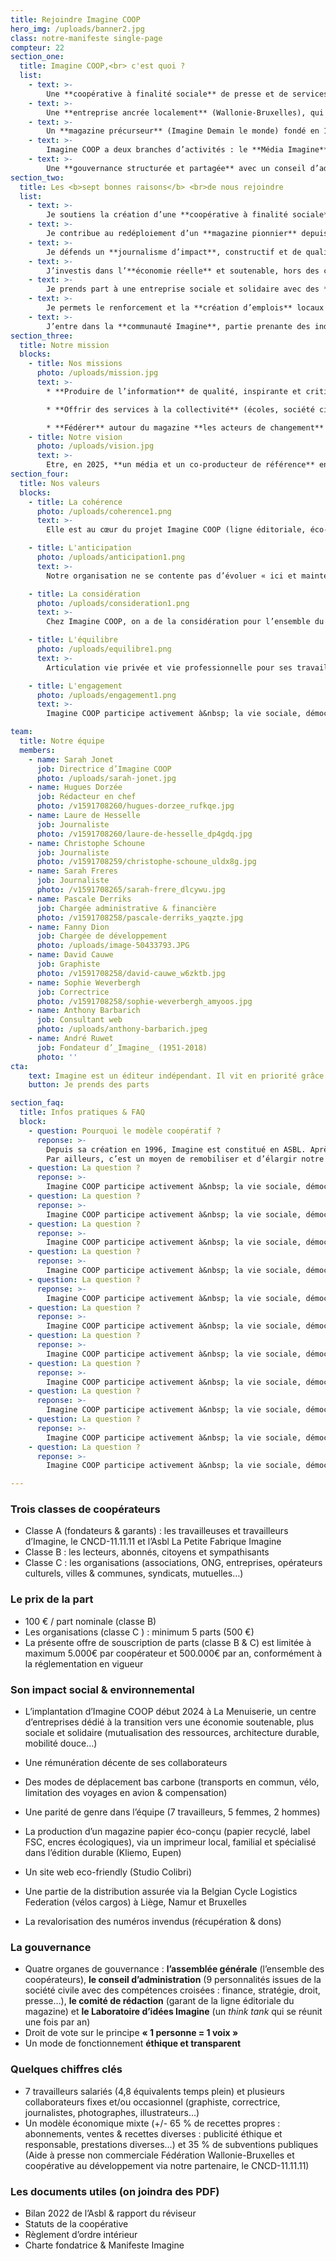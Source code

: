 ```yaml
---
title: Rejoindre Imagine COOP
hero_img: /uploads/banner2.jpg
class: notre-manifeste single-page
compteur: 22
section_one:
  title: Imagine COOP,<br> c'est quoi ?
  list:
    - text: >-
        Une **coopérative à finalité sociale** de presse et de services fondée début septembre 2023 par ses travailleuses et ses travailleurs. Imagine COOP est spécialisée dans **les transformations écologique et sociale**.
    - text: >-
        Une **entreprise ancrée localement** (Wallonie-Bruxelles), qui emploie sept personnes, avec des valeurs et des engagements forts : une gouvernance éthique et démocratique, une parité de genre (7 employés, cinq hommes et deux hommes), une approche éco-responsable…
    - text: >-
        Un **magazine précurseur** (Imagine Demain le monde) fondé en 1996 qui s’inscrit dans le courant slow press et porte un regard audacieux, constructif et critique sur les grandes urgences sociétales (climat, inégalités, biodiversité, démocratie, solidarités internationales…).<br><br>[→ Notre manifeste](/notre-manifeste/)
    - text: >-
        Imagine COOP a deux branches d’activités : le **Média Imagine** (papier & digital à découvrir dès le 11 octobre) et l’**Agence de services Imagine** qui propose des services aux associations, entreprises sociales, opérateurs culturels… à la carte (accompagnement pédagogique, production de contenus, animations…).
    - text: >-
        Une **gouvernance structurée et partagée** avec un conseil d’administration pluraliste et transdisciplinaire, une assemblée générale souveraine, un comité de rédaction indépendant et le Laboratoire d’idées Imagine.
section_two:
  title: Les <b>sept bonnes raisons</b> <br>de nous rejoindre
  list:
    - text: >-
        Je soutiens la création d’une **coopérative à finalité sociale**, de presse et de services
    - text: >-
        Je contribue au redéploiement d’un **magazine pionnier** depuis 1996, autonome et d’intérêt public
    - text: >-
        Je défends un **journalisme d’impact**, constructif et de qualité
    - text: >-
        J’investis dans l’**économie réelle** et soutenable, hors des circuits financiers et bancaires classiques
    - text: >-
        Je prends part à une entreprise sociale et solidaire avec des **valeurs et des engagements** forts (gouvernance, égalité de genre, éco-responsabilité…). J’ai un **droit de regard et de vote** dans la gestion de l’entreprise et je peux m’impliquer via divers canaux (boîte à ressources, rôle d’ambassadeur/drice…)
    - text: >-
        Je permets le renforcement et la **création d’emplois** locaux et durables
    - text: >-
        J’entre dans la **communauté Imagine**, partie prenante des indispensables transformations écologique et sociale
section_three:
  title: Notre mission
  blocks:
    - title: Nos missions
      photo: /uploads/mission.jpg
      text: >-
        * **Produire de l’information** de qualité, inspirante et critique, libre et non-conformiste en adéquation avec le Manifeste Imagine et via quatre canaux de diffusion : son magazine papier, sa platerforme web, son média digital (dès le 10/10) et ses réseaux sociaux

        * **Offrir des services à la collectivité** (écoles, société civile, secteur de l’économie sociale…) en matière d’accompagnement pédagogique et de  formations, d’animation et de productions de contenus

        * **Fédérer** autour du magazine **les acteurs de changement** et aider ses lecteurs à passer à l’action
    - title: Notre vision
      photo: /uploads/vision.jpg
      text: >-
        Etre, en 2025, **un média et un co-producteur de référence** en Belgique et en francophonie. Imagine COOP propose des contenus journalistiques et  documentaires originaux et indépendants, fédère autour de sa nouvelle coopérative de presse et de services une communauté Imagine. Sa gouvernance repose sur l’agilité, la coopération, la participation et l’inclusion de différents acteurs de la société civile et l’exemplarité des valeurs portées par l’organisation.
section_four:
  title: Nos valeurs
  blocks:
    - title: La cohérence
      photo: /uploads/coherence1.png
      text: >-
        Elle est au cœur du projet Imagine COOP (ligne éditoriale, éco-responsabilité, relations sociales et histoire de l’entreprise, engagements sociétaux…)

    - title: L'anticipation
      photo: /uploads/anticipation1.png
      text: >-
        Notre organisation ne se contente pas d’évoluer « ici et maintenant ».&nbsp; Elle est en mouvement, se place dans une perspective future et tente d’ébaucher ce qui nous attend « demain ».&nbsp;

    - title: La considération
      photo: /uploads/consideration1.png
      text: >-
        Chez Imagine COOP, on a de la considération pour l’ensemble du monde vivant, humains et non humains compris. On tient compte de toutes et tous dans l’entreprise. C’est un projet avant tout collectif.

    - title: L'équilibre
      photo: /uploads/equilibre1.png
      text: >-
        Articulation vie privée et vie professionnelle pour ses travailleuses et travailleurs, parité de genre et d’âge… Imagine COOP vise l’équilibre. Y compris dans son traitement de l’information (juste et nuancée) et des enjeux (articulation des thématiques de manière systémique).

    - title: L'engagement
      photo: /uploads/engagement1.png
      text: >-
        Imagine COOP participe activement à&nbsp; la vie sociale, démocratique, écologique, culturelle, intellectuelle… de son temps. Il a des convictions qui sont connues et assumées (cfr son Manifeste & sa charte fondatrice).

team:
  title: Notre équipe
  members:
    - name: Sarah Jonet
      job: Directrice d’Imagine COOP
      photo: /uploads/sarah-jonet.jpg
    - name: Hugues Dorzée
      job: Rédacteur en chef
      photo: /v1591708260/hugues-dorzee_rufkqe.jpg
    - name: Laure de Hesselle
      job: Journaliste
      photo: /v1591708260/laure-de-hesselle_dp4gdq.jpg
    - name: Christophe Schoune
      job: Journaliste
      photo: /v1591708259/christophe-schoune_uldx8g.jpg
    - name: Sarah Freres
      job: Journaliste
      photo: /v1591708265/sarah-frere_dlcywu.jpg
    - name: Pascale Derriks
      job: Chargée administrative & financière
      photo: /v1591708258/pascale-derriks_yaqzte.jpg
    - name: Fanny Dion
      job: Chargée de développement
      photo: /uploads/image-50433793.JPG
    - name: David Cauwe
      job: Graphiste
      photo: /v1591708258/david-cauwe_w6zktb.jpg
    - name: Sophie Weverbergh
      job: Correctrice
      photo: /v1591708258/sophie-weverbergh_amyoos.jpg
    - name: Anthony Barbarich
      job: Consultant web
      photo: /uploads/anthony-barbarich.jpeg
    - name: André Ruwet
      job: Fondateur d’_Imagine_ (1951-2018)
      photo: ''
cta:
    text: Imagine est un éditeur indépendant. Il vit en priorité grâce à ses lecteurs. Abonnez-vous et contribuez au développement d’un projet de presse original, alternatif et sans but lucratif.
    button: Je prends des parts

section_faq:
  title: Infos pratiques & FAQ
  block:
    - question: Pourquoi le modèle coopératif ?
      reponse: >-
        Depuis sa création en 1996, Imagine est constitué en ASBL. Après avoir exploré plusieurs formes de structures (Asbl renouvelée, adossement à une fondation, société privée…), nous avons opté pour le modèle coopératif qui est parfaitement en phase avec nos valeurs (entraide, responsabilité, équité...) et nos principes (adhésion volontaire et ouverte, contrôle démocratique, participation économique des membres, engagement dans la société...). <br>
        Par ailleurs, c’est un moyen de remobiliser et d’élargir notre communauté de lectrices et de        lecteurs, de lancer un signal positif vers l’extérieur (un magazine de 27 ans qui se        réinvente et se projette vers l’avenir) et de réinjecter du capital pour retrouver une capacité d’investissement et assurer notre développement.
    - question: La question ?
      reponse: >-
        Imagine COOP participe activement à&nbsp; la vie sociale, démocratique, écologique, culturelle, intellectuelle… de son temps. Il a des convictions qui sont connues et assumées (cfr son Manifeste & sa charte fondatrice).
    - question: La question ?
      reponse: >-
        Imagine COOP participe activement à&nbsp; la vie sociale, démocratique, écologique, culturelle, intellectuelle… de son temps. Il a des convictions qui sont connues et assumées (cfr son Manifeste & sa charte fondatrice).
    - question: La question ?
      reponse: >-
        Imagine COOP participe activement à&nbsp; la vie sociale, démocratique, écologique, culturelle, intellectuelle… de son temps. Il a des convictions qui sont connues et assumées (cfr son Manifeste & sa charte fondatrice).
    - question: La question ?
      reponse: >-
        Imagine COOP participe activement à&nbsp; la vie sociale, démocratique, écologique, culturelle, intellectuelle… de son temps. Il a des convictions qui sont connues et assumées (cfr son Manifeste & sa charte fondatrice).
    - question: La question ?
      reponse: >-
        Imagine COOP participe activement à&nbsp; la vie sociale, démocratique, écologique, culturelle, intellectuelle… de son temps. Il a des convictions qui sont connues et assumées (cfr son Manifeste & sa charte fondatrice).
    - question: La question ?
      reponse: >-
        Imagine COOP participe activement à&nbsp; la vie sociale, démocratique, écologique, culturelle, intellectuelle… de son temps. Il a des convictions qui sont connues et assumées (cfr son Manifeste & sa charte fondatrice).
    - question: La question ?
      reponse: >-
        Imagine COOP participe activement à&nbsp; la vie sociale, démocratique, écologique, culturelle, intellectuelle… de son temps. Il a des convictions qui sont connues et assumées (cfr son Manifeste & sa charte fondatrice).
    - question: La question ?
      reponse: >-
        Imagine COOP participe activement à&nbsp; la vie sociale, démocratique, écologique, culturelle, intellectuelle… de son temps. Il a des convictions qui sont connues et assumées (cfr son Manifeste & sa charte fondatrice).
    - question: La question ?
      reponse: >-
        Imagine COOP participe activement à&nbsp; la vie sociale, démocratique, écologique, culturelle, intellectuelle… de son temps. Il a des convictions qui sont connues et assumées (cfr son Manifeste & sa charte fondatrice).
    - question: La question ?
      reponse: >-
        Imagine COOP participe activement à&nbsp; la vie sociale, démocratique, écologique, culturelle, intellectuelle… de son temps. Il a des convictions qui sont connues et assumées (cfr son Manifeste & sa charte fondatrice).
    - question: La question ?
      reponse: >-
        Imagine COOP participe activement à&nbsp; la vie sociale, démocratique, écologique, culturelle, intellectuelle… de son temps. Il a des convictions qui sont connues et assumées (cfr son Manifeste & sa charte fondatrice).

---
```





### **Trois classes de coopérateurs**

* Classe A (fondateurs & garants) : les travailleuses et travailleurs d’Imagine, le CNCD-11.11.11 et l’Asbl La Petite Fabrique Imagine
* Classe B : les lecteurs, abonnés, citoyens et sympathisants
* Classe C : les organisations (associations, ONG, entreprises, opérateurs culturels, villes & communes, syndicats, mutuelles…)

### **Le prix de la part**

* 100 € / part nominale (classe B)
* Les organisations (classe C ) : minimum 5 parts (500 €)
* La présente offre de souscription de parts (classe B & C) est limitée à maximum 5.000€ par coopérateur et 500.000€ par an, conformément à la réglementation en vigueur

### **Son impact social & environnemental**

* L’implantation d’Imagine COOP début 2024 à La Menuiserie, un centre d’entreprises dédié à la transition vers une économie soutenable, plus sociale et solidaire (mutualisation des ressources, architecture durable, mobilité douce…)

* Une rémunération décente de ses collaborateurs
* Des modes de déplacement bas carbone (transports en commun, vélo, limitation des voyages en avion & compensation)
* Une parité de genre dans l’équipe (7 travailleurs, 5 femmes, 2 hommes)
* La production d’un magazine papier éco-conçu (papier recyclé, label FSC, encres écologiques), via un imprimeur local, familial et spécialisé dans l’édition durable (Kliemo, Eupen)
* Un site web eco-friendly (Studio Colibri)
* Une partie de la distribution assurée via la Belgian Cycle Logistics Federation (vélos cargos) à Liège, Namur et Bruxelles
* La revalorisation des numéros invendus (récupération & dons)

### **La gouvernance**

* Quatre organes de gouvernance : **l’assemblée générale** (l’ensemble des coopérateurs), **le conseil d’administration** (9 personnalités issues de la société civile avec des compétences croisées : finance, stratégie, droit, presse…), **le comité de rédaction** (garant de la ligne éditoriale du magazine) et **le Laboratoire d’idées Imagine** (un *think tank* qui se réunit une fois par an)
* Droit de vote sur le principe **« 1 personne = 1 voix »**
* Un mode de fonctionnement **éthique et transparent**

### **Quelques chiffres clés**

* 7 travailleurs salariés (4,8 équivalents temps plein) et plusieurs collaborateurs fixes et/ou occasionnel (graphiste, correctrice, journalistes, photographes, illustrateurs…)
* Un modèle économique mixte (+/- 65 % de recettes propres : abonnements, ventes & recettes diverses : publicité éthique et responsable, prestations diverses…) et 35 % de subventions publiques (Aide à presse non commerciale Fédération Wallonie-Bruxelles et coopérative au développement via notre partenaire, le CNCD-11.11.11)

### **Les documents utiles** **(on joindra des PDF)**

* Bilan 2022 de l’Asbl & rapport du réviseur
* Statuts de la coopérative
* Règlement d’ordre intérieur
* Charte fondatrice & Manifeste Imagine